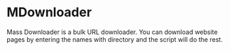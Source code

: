 # MDownloader
Mass Downloader is a bulk URL downloader. You can download website pages by entering the names with directory and the script will do the rest.

